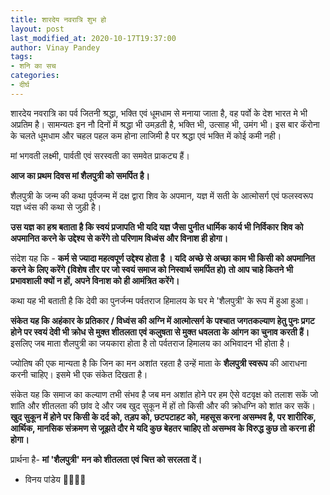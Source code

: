 ```yaml
---
title: शारदेय नवरात्रि शुभ हो
layout: post
last_modified_at: 2020-10-17T19:37:00
author: Vinay Pandey
tags:
- शनि का सच
categories:
- दीर्घ
---
```

शारदेय नवरात्रि का पर्व जितनी श्रद्धा, भक्ति एवं धूमधाम से मनाया जाता है, वह पर्वो के देश भारत मे भी अप्रतिम है। सामन्यतः इन नौ दिनों में श्रद्धा भी उमड़ती है, भक्ति भी, उत्साह भी, उमंग भी। इस बार कॅरोना के चलते धूमधाम और चहल पहल कम होना लाजिमी है  पर श्रद्धा एवं भक्ति में कोई कमी नही। 

मां भगवती लक्ष्मी, पार्वती एवं सरस्वती का समवेत प्राकट्य हैं। 

**आज का प्रथम दिवस मां शैलपुत्री को समर्पित है।**

शैलपुत्री के जन्म की कथा पूर्वजन्म में दक्ष द्वारा शिव के अपमान, यज्ञ में सती के आत्मोसर्ग एवं फलस्वरूप यज्ञ ध्वंस की कथा से जुड़ी है। 

**उस यज्ञ का हश्र बताता है कि स्वयं प्रजापति भी यदि यज्ञ जैसा पुनीत धार्मिक कार्य भी निर्विकार शिव को अपमानित करने के उद्देश्य से करेंगे तो परिणाम विध्वंस और विनाश ही होगा।** 

संदेश यह कि - 
**कर्म से ज्यादा महत्वपूर्ण उद्देश्य होता है । यदि अच्छे से अच्छा काम भी किसी को अपमानित करने के लिए करेंगे (विशेष तौर पर जो स्वयं समाज को निस्वार्थ समर्पित हो) तो आप चाहे कितने भी प्रभावशाली क्यों न हों, अपने  विनाश को ही आमंत्रित करेंगे।**

कथा यह भी बताती है कि देवी का पुनर्जन्म पर्वतराज हिमालय के घर मे 'शैलपुत्री' के रूप में हुआ हुआ। 

**संकेत यह कि अहंकार के प्रतिकार / विध्वंस की अग्नि में आत्मोत्सर्ग के पश्चात जगतकल्याण हेतु पुनः प्रगट होने पर स्वयं देवी भी क्रोध से मुक्त शीतलता एवं कलुषता से मुक्त धवलता  के आंगन का चुनाव करती हैं।** इसलिए जब माता शैलपुत्री का जयकारा होता है तो पर्वतराज हिमालय का अभिवादन भी होता है।

 ज्योतिष की एक मान्यता है कि  जिन का मन अशांत रहता है उन्हें माता के **शैलपुत्री स्वरूप** की आराधना करनी चाहिए। इसमे भी एक संकेत दिखता है।

संकेत यह कि समाज का कल्याण तभी संभव है जब मन अशांत होने पर हम ऐसे वटवृक्ष को तलाश सकें जो शांति और शीतलता की छांव दे और जब खुद सुकून में हों तो किसी और की क्रोधग्नि को शांत कर सकें।  **खुद सुकून में होने पर  किसी के दर्द को, तड़प को, छटपटाहट को, महसूस करना असम्भव है, पर शारीरिक, आर्थिक, मानसिक संक्रमण से जूझते दौर मे यदि कुछ बेहतर चाहिए तो असम्भव के विरुद्ध कुछ तो करना ही होगा।**  

प्रार्थना है-
**मां 'शैलपुत्री' मन को शीतलता एवं चित्त को सरलता दें।**

- विनय पांडेय
🙏🌷🌷🙏


